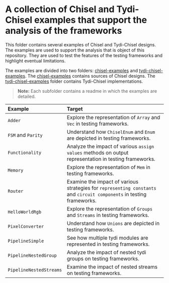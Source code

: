 # A collection of Chisel and Tydi-Chisel examples that support the analysis of the frameworks
This folder contains several examples of Chisel and Tydi-Chisel designs. 
The examples are used to support the analysis that is object of this repository. 
They are used to test the features of the testing frameworks and highlight eventual limitations.

The examples are divided into two folders: [chisel-examples](chisel-examples) and [tydi-chisel-examples](tydi-chisel-examples). The [chisel-examples](chisel-examples) contains sources of Chisel designs. The [tydi-chisel-examples](tydi-chisel-examples) folder contains Tydi-Chisel implementations. 

> **Note:** Each subfolder contains a readme in which the examples are detailed.

| Example                 | Target                                                                                                                |
| :---------------------- | :-------------------------------------------------------------------------------------------------------------------- |
| `Adder`                 | Explore the representation of `Array` and `Vec` in testing frameworks.                                                |
| `FSM` and `Parity`      | Understand how `ChiselEnum` and `Enum` are depicted in testing frameworks.                                            |
| `Functionality`         | Analyze the impact of various `assign values` methods on output representation in testing frameworks.                 |
| `Memory`                | Explore the representation of `Mem` in testing frameworks.                                                            |
| `Router`                | Examine the impact of various strategies for `representing constants` and `circuit components` in testing frameworks. |
| `HelloWorldRgb`         | Explore the representation of `Groups` and `Streams` in testing frameworks.                                           |
| `PixelConverter`        | Understand how `Unions` are depicted in testing frameworks.                                                           |
| `PipelineSimple`        | See how multiple tydi modules are represented in testing frameworks.                                                  |
| `PipelineNestedGroup`   | Analyze the impact of nested tydi groups on testing frameworks.                                                       |
| `PipelineNestedStreams` | Examine the impact of nested streams on testing frameworks.                                                           |